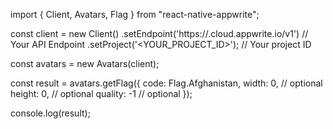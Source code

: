 import { Client, Avatars, Flag } from "react-native-appwrite";

const client = new Client()
    .setEndpoint('https://<REGION>.cloud.appwrite.io/v1') // Your API Endpoint
    .setProject('<YOUR_PROJECT_ID>'); // Your project ID

const avatars = new Avatars(client);

const result = avatars.getFlag({
    code: Flag.Afghanistan,
    width: 0, // optional
    height: 0, // optional
    quality: -1 // optional
});

console.log(result);
